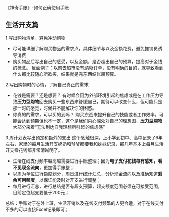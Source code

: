 《神奇手账》-如何正确使用手账

## 生活开支篇
1.写出购物清单，避免冲动购物
- 尽可能详细了解购买物品的需求点，具体细节与以及金额花费，避免推销员诱导消费
- 购买物品后写出自己的感受，以及金额，是否超出自己的预算，提高对于金钱的概念。
反面例子：以前去超市没有清晰订单，没有明确的目的，就导致看到什么都比较随心所欲买，结果就是完东西结账超预算。

2.写出购物时的心情，了解自己真正的需求
- 花钱是需要？还是想要？ 
有时候会因为外部环境引起的焦虑或是在工作压力导致**压力型购物**回去购买一些东西来舒缓自己，期待可以改变什么，但可能只是那一时的感觉，时候并不能解决你的困惑。
- 你真的的需求，可以买的到吗？
购买东西来提升自己的技能或者工作效率，可能会达到预期但也不一定，这个是我们内心深处对自己的理想图，**压力型购物**大部分来着“无法到达自我理想所引起的焦虑感”

3.周计划表写出预定和额外的支出
这个感触很深，上小学到初中、高中记录了6年左右，家里的每月生活开支奶奶和爷爷都要我和妹妹记录，那几年基本上每月生活开支零花钱都非常清晰明了。
- 生活在线支付频率越高越需要进行手账整理；因为**电子支付花钱每有感知，看不见现金流向**，更加得手账整；
- 以周为单位进行额度划分，周日进行统计汇总，分析现金流向以及准确知道**剩余可用额度**，以保证能及时对开支进行调整；
- 每月进行汇总，进行总结是否有超支预算，超支额度范围必须在可接受范围，目前定位超支要低于200元；

总结：手账对于在外上班，生活开销以及在线支付频繁的人更合适，对于在线支付不多的可以直接Excel记录即可；